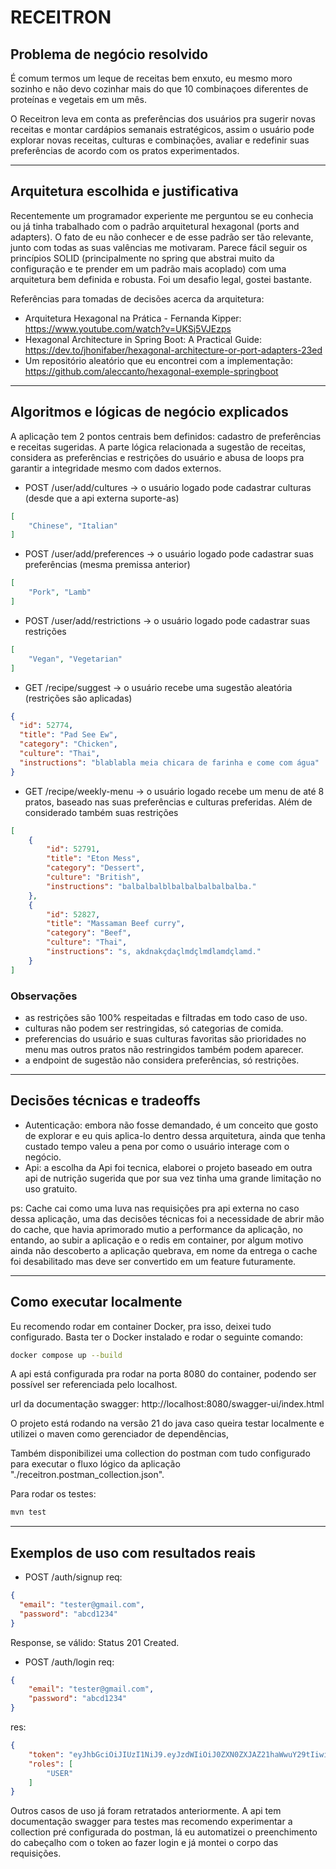 # RECEITRON

## Problema de negócio resolvido
É comum termos um leque de receitas bem enxuto, 
eu mesmo moro sozinho e não devo cozinhar mais do que 10 combinaçoes diferentes de proteínas e vegetais em um mês.

O Receitron leva em conta as preferências dos usuários pra sugerir
novas receitas e montar cardápios semanais estratégicos, assim o usuário
pode explorar novas receitas, culturas e combinações, avaliar e redefinir
suas preferências de acordo com os pratos experimentados.

<hr>

## Arquitetura escolhida e justificativa
Recentemente um programador experiente me perguntou se eu conhecia ou já tinha trabalhado com o padrão arquitetural hexagonal (ports and adapters). O fato de eu não conhecer e de esse padrão ser tão relevante, junto com todas as suas valências me motivaram. Parece fácil seguir os princípios SOLID (principalmente no spring que abstrai muito da configuração e te prender em um padrão mais acoplado) com uma arquitetura bem definida e robusta. Foi um desafio legal, gostei bastante.

Referências para tomadas de decisões acerca da arquitetura:
- Arquitetura Hexagonal na Prática - Fernanda Kipper: https://www.youtube.com/watch?v=UKSj5VJEzps
- Hexagonal Architecture in Spring Boot: A Practical Guide: https://dev.to/jhonifaber/hexagonal-architecture-or-port-adapters-23ed
- Um repositório aleatório que eu encontrei com a implementação: https://github.com/aleccanto/hexagonal-exemple-springboot

<hr>

## Algoritmos e lógicas de negócio explicados
A aplicação tem 2 pontos centrais bem definidos: cadastro de preferências e receitas sugeridas.
A parte lógica relacionada a sugestão de receitas, considera as preferências e restrições do usuário e abusa de loops pra garantir a integridade mesmo com dados externos.

- POST /user/add/cultures -> o usuário logado pode cadastrar culturas (desde que a api externa suporte-as)
```json
[
    "Chinese", "Italian"
]
```

- POST /user/add/preferences -> o usuário logado pode cadastrar suas preferências (mesma premissa anterior)
```json
[
    "Pork", "Lamb"
]
```
- POST /user/add/restrictions -> o usuário logado pode cadastrar suas restrições
```json
[ 
    "Vegan", "Vegetarian"
]
```
- GET /recipe/suggest -> o usuário recebe uma sugestão aleatória (restrições são aplicadas)
```json
{        
  "id": 52774,
  "title": "Pad See Ew",
  "category": "Chicken",
  "culture": "Thai",
  "instructions": "blablabla meia chicara de farinha e come com água"
}
```

- GET /recipe/weekly-menu -> o usuário logado recebe um menu de até 8 pratos, baseado nas suas preferências e culturas preferidas. Além de considerado também suas restrições
```json
[
    {
        "id": 52791,
        "title": "Eton Mess",
        "category": "Dessert",
        "culture": "British",
        "instructions": "balbalbalblbalbalbalbalbalba."
    },
    {
        "id": 52827,
        "title": "Massaman Beef curry",
        "category": "Beef",
        "culture": "Thai",
        "instructions": "s, akdnakçdaçlmdçlmdlamdçlamd."
    }
]
```

### Observações
- as restrições são 100% respeitadas e filtradas em todo caso de uso.
- culturas não podem ser restringidas, só categorias de comida.
- preferencias do usuário e suas culturas favoritas são prioridades no menu mas outros pratos não restringidos também podem aparecer.
- a endpoint de sugestão não considera preferências, só restrições.

<hr>

## Decisões técnicas e tradeoffs

- Autenticação: embora não fosse demandado, é um conceito que gosto de explorar e eu quis aplica-lo dentro dessa arquitetura, ainda que tenha custado tempo valeu a pena por como o usuário interage com o negócio.
- Api: a escolha da Api foi tecnica, elaborei o projeto baseado em outra api de nutrição sugerida que por sua vez tinha uma grande limitação no uso gratuito.

ps: Cache cai como uma luva nas requisições pra api externa no caso dessa aplicação, uma das decisões técnicas foi a necessidade de abrir mão do cache, que havia aprimorado mutio a performance da aplicação, no entando, ao subir a aplicação e o redis em container, por algum motivo ainda não descoberto a aplicação quebrava, em nome da entrega o cache foi desabilitado mas deve ser convertido em um feature futuramente.

<hr>

## Como executar localmente

Eu recomendo rodar em container Docker, pra isso, deixei tudo configurado. Basta ter o Docker instalado e rodar o seguinte comando:

```bash
docker compose up --build
```
A api está configurada pra rodar na porta 8080 do container, podendo ser possível ser referenciada pelo localhost.

url da documentação swagger: http://localhost:8080/swagger-ui/index.html

O projeto está rodando na versão 21 do java caso queira testar localmente e utilizei o maven como gerenciador de dependências,

Também disponibilizei uma collection do postman com tudo configurado para executar o fluxo lógico da aplicação "./receitron.postman_collection.json".

Para rodar os testes:
```bash
mvn test
```

<hr>

## Exemplos de uso com resultados reais

- POST /auth/signup
req:
```json
{
  "email": "tester@gmail.com",
  "password": "abcd1234"
}
```
Response, se válido: Status 201 Created.

- POST /auth/login
req:
```json
{
    "email": "tester@gmail.com",
    "password": "abcd1234"
}
```
res:
```json
{
    "token": "eyJhbGciOiJIUzI1NiJ9.eyJzdWIiOiJ0ZXN0ZXJAZ21haWwuY29tIiwicm9sZXMiOlsiVVNFUiJdLCJleHAiOjE3NTczNTM0NTksImlhdCI6MTc1NzM0OTg1OX0.4nw6pxMjqUBrsrTCP2zlgK1PSpB02nCsSV49h84UW6w",
    "roles": [
        "USER"
    ]
}
```

Outros casos de uso já foram retratados anteriormente. A api tem documentação swagger para testes mas recomendo experimentar a collection pré configurada do postman, lá eu automatizei o preenchimento do cabeçalho com o token ao fazer login e já montei o corpo das requisições.